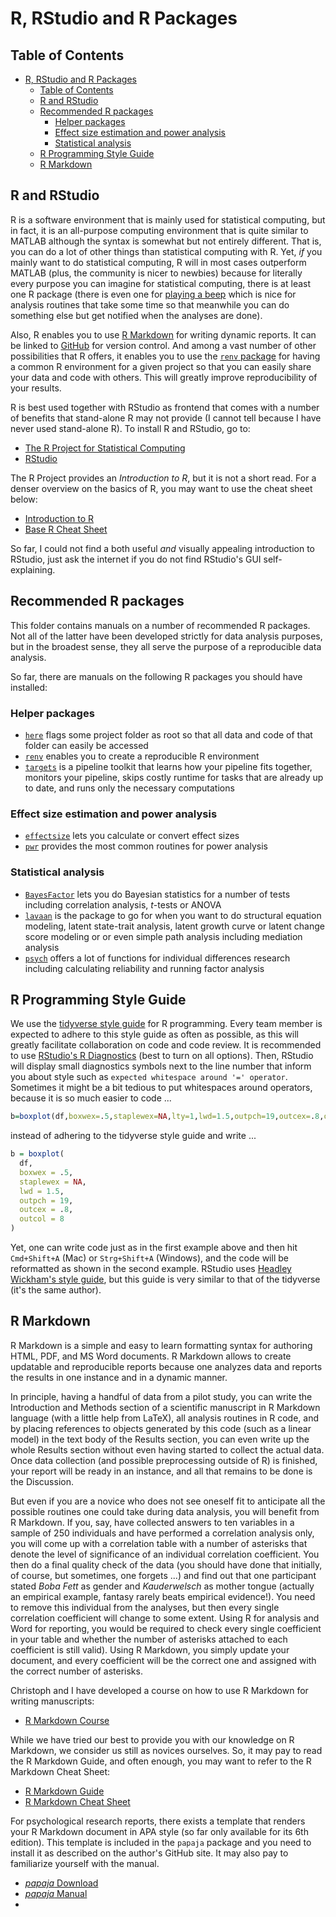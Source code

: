 # R, RStudio and R Packages

## Table of Contents

- [R, RStudio and R Packages](#r-rstudio-and-r-packages)
  - [Table of Contents](#table-of-contents)
  - [R and RStudio](#r-and-rstudio)
  - [Recommended R packages](#recommended-r-packages)
    - [Helper packages](#helper-packages)
    - [Effect size estimation and power analysis](#effect-size-estimation-and-power-analysis)
    - [Statistical analysis](#statistical-analysis)
  - [R Programming Style Guide](#r-programming-style-guide)
  - [R Markdown](#r-markdown)

## R and RStudio

R is a software environment that is mainly used for statistical computing, but in fact, it is an all-purpose computing environment that is quite similar to MATLAB although the syntax is somewhat but not entirely different. 
That is, you can do a lot of other things than statistical computing with R. 
Yet, *if* you mainly want to do statistical computing, R will in most cases outperform MATLAB (plus, the community is nicer to newbies) because for literally every purpose you can imagine for statistical computing, there is at least one R package (there is even one for [playing a beep](https://cran.r-project.org/web/packages/beepr/index.html) which is nice for analysis routines that take some time so that meanwhile you can do something else but get notified when the analyses are done). 

Also, R enables you to use [R Markdown](https://github.com/alex-strobel/DPP-LabManual/wiki/R-Markdown) for writing dynamic reports.
It can be linked to [GitHub](https://github.com/alex-strobel/DPP-LabManual/wiki/GitHub) for version control.
And among a vast number of other possibilities that R offers, it enables you to use the [`renv` package](https://github.com/alex-strobel/DPP-LabManual/wiki/R-package-renv) for having a common R environment for a given project so that you can easily share your data and code with others. This will greatly improve reproducibility of your results.

R is best used together with RStudio as frontend that comes with a number of benefits that stand-alone R may not provide (I cannot tell because I have never used stand-alone R). 
To install R and RStudio, go to: 

- [The R Project for Statistical Computing](https://www.r-project.org)
- [RStudio](https://www.rstudio.com/products/rstudio/download/) 

The R Project provides an _Introduction to R_, but it is not a short read. For a denser overview on the basics of R, you may want to use the cheat sheet below:

- [Introduction to R](https://cran.r-project.org/doc/manuals/r-release/R-intro.pdf)
- [Base R Cheat Sheet](https://iqss.github.io/dss-workshops/R/Rintro/base-r-cheat-sheet.pdf)

So far, I could not find a both useful *and* visually appealing introduction to RStudio, just ask the internet if you do not find RStudio's GUI self-explaining.

## Recommended R packages

This folder contains manuals on a number of recommended R packages. Not all of the latter have been developed strictly for data analysis purposes, but in the broadest sense, they all serve the purpose of a reproducible data analysis.

So far, there are manuals on the following R packages you should have installed:

### Helper packages

- [`here`](here/here.md) flags some project folder as root so that all data and code of that folder can easily be accessed
- [`renv`](renv/renv.md) enables you to create a reproducible R environment
- [`targets`](targets/targets.md) is a pipeline toolkit that learns how your pipeline fits together, monitors your pipeline, skips costly runtime for tasks that are already up to date, and runs only the necessary computations
 
### Effect size estimation and power analysis 

- [`effectsize`](effectsize/effectsize.md) lets you calculate or convert effect sizes
- [`pwr`](pwr/pwr.md) provides the most common routines for power analysis
  
### Statistical analysis

- [`BayesFactor`](BayesFactor/BayesFactor.md) lets you do Bayesian statistics for a number of tests including correlation analysis, *t*-tests or ANOVA
- [`lavaan`](lavaan/lavaan) is the package to go for when you want to do structural equation modeling, latent state-trait analysis, latent growth curve or latent change score modeling or or even simple path analysis including mediation analysis
- [`psych`](psych/psych) offers a lot of functions for individual differences research including calculating reliability and running factor analysis

## R Programming Style Guide

We use the [tidyverse style guide](https://style.tidyverse.org/index.html) for R programming. Every team member is expected to adhere to this style guide as often as possible, as this will greatly facilitate collaboration on code and code review. It is recommended to use [RStudio's R Diagnostics](https://support.rstudio.com/hc/en-us/articles/205753617-Code-Diagnostics) (best to turn on all options). Then, RStudio will display small diagnostics symbols next to the line number that inform you about style such as `expected whitespace around '=' operator`. Sometimes it might be a bit tedious to put whitespaces around operators, because it is so much easier to code ...

```R
b=boxplot(df,boxwex=.5,staplewex=NA,lty=1,lwd=1.5,outpch=19,outcex=.8,outcol=8)
```

instead of adhering to the tidyverse style guide and write ...

```R
b = boxplot(
  df,
  boxwex = .5,
  staplewex = NA,
  lwd = 1.5,
  outpch = 19,
  outcex = .8,
  outcol = 8
)
```

Yet, one can write code just as in the first example above and then hit `Cmd+Shift+A` (Mac) or `Strg+Shift+A` (Windows), and the code will be reformatted as shown in the second example. RStudio uses [Headley Wickham's style guide](http://adv-r.had.co.nz/Style.html), but this guide is very similar to that of the tidyverse (it's the same author). 

## R Markdown

R Markdown is a simple and easy to learn formatting syntax for authoring HTML, PDF, and MS Word documents. 
R Markdown allows to create updatable and reproducible reports because one analyzes data and reports the results in one instance and in a dynamic manner. 

In principle, having a handful of data from a pilot study, you can write the Introduction and Methods section of a scientific manuscript in R Markdown language (with a little help from LaTeX), all analysis routines in R code, and by placing references to objects generated by this code (such as a linear model) in the text body of the Results section, you can even write up the whole Results section without even having started to collect the actual data. 
Once data collection (and possible preprocessing outside of R) is finished, your report will be ready in an instance, and all that remains to be done is the Discussion. 

But even if you are a novice who does not see oneself fit to anticipate all the possible routines one could take during data analysis, you will benefit from R Markdown.
If you, say, have collected answers to ten variables in a sample of 250 individuals and have performed a correlation analysis only, you will come up with a correlation table with a number of asterisks that denote the level of significance of an individual correlation coefficient. 
You then do a final quality check of the data (you should have done that initially, of course, but sometimes, one forgets ...) and find out that one participant stated *Boba Fett* as gender and *Kauderwelsch* as mother tongue (actually an empirical example, fantasy rarely beats empirical evidence!). 
You need to remove this individual from the analyses, but then every single correlation coefficient will change to some extent. 
Using R for analysis and Word for reporting, you would be required to check every single coefficient in your table and whether the number of asterisks attached to each coefficient is still valid). 
Using R Markdown, you simply update your document, and every coefficient will be the correct one and assigned with the correct number of asterisks.  

Christoph and I have developed a course on how to use R Markdown for writing manuscripts:  

- [R Markdown Course](https://github.com/alex-strobel/R-Markdown.git)

While we have tried our best to provide you with our knowledge on R Markdown, we consider us still as novices ourselves. 
So, it may pay to read the R Markdown Guide, and often enough, you may want to refer to the R Markdown Cheat Sheet:

- [R Markdown Guide](https://bookdown.org/yihui/bookdown/)
- [R Markdown Cheat Sheet](https://www.rstudio.com/wp-content/uploads/2015/02/rmarkdown-cheatsheet.pdf)

For psychological research reports, there exists a template that renders your R Markdown document in APA style (so far only available for its 6th edition). 
This template is included in the `papaja` package and you need to install it as described on the author's GitHub site. 
It may also pay to familiarize yourself with the manual.

- [*papaja* Download](https://github.com/crsh/papaja)
- [*papaja* Manual](http://frederikaust.com/papaja_man/)
- 
